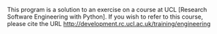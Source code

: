 This program is a solution to an exercise on a course at UCL [Research Software Engineering with Python]. If you wish to refer to this course, please cite the URL
http://development.rc.ucl.ac.uk/training/engineering


